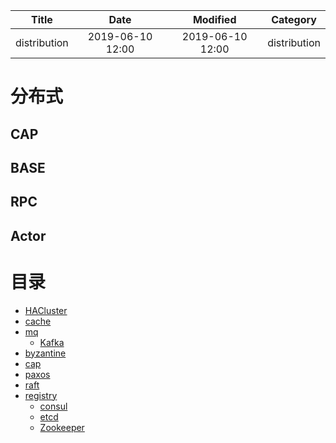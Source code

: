 | Title                | Date             | Modified         | Category          |
|:--------------------:|:----------------:|:----------------:|:-----------------:|
| distribution              | 2019-06-10 12:00 | 2019-06-10 12:00 | distribution            |



# 分布式


## CAP

## BASE



## RPC




## Actor








# 目录

- [HACluster](./hacluster.md)
- [cache](./cache.md)
- [mq](./mq/README.md)
    - [Kafka](./mq/kafka.md)
- [byzantine](./byzantine.md)
- [cap](./cap.md)
- [paxos](./paxos.md)
- [raft](./raft.md)
- [registry](./registry/README.md)
    - [consul](./registry/consul.md)
    - [etcd](./registry/etcd.md)
    - [Zookeeper](./registry/zookeeper.md)
